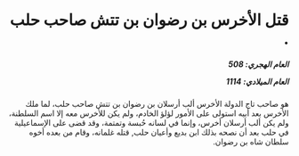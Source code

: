 <h1 dir="rtl">قتل الأخرس بن رضوان بن تتش صاحب حلب .</h1>

<h5 dir="rtl">العام الهجري:  508

العام الميلادي: 1114

</h5>

<p dir="rtl">هو صاحب تاج الدولة الأخرس ألب أرسلان بن رضوان بن تتش صاحب حلب، لما ملك الأخرس بعد أبيه استولى على الأمور لؤلؤ الخادم، ولم يكن للأخرس معه إلا اسم السلطنة، ولم يكن ألب أرسلان أخرس، وإنما في لسانه حُبسة وتمتمة، وقد قضى على الإسماعيلية في حلب بعد أن نصحه بذلك ابن بديع وأعيان حلب, قتله غلمانه، وقام من بعده أخوه سلطان شاه بن رضوان.</p></br>
